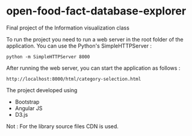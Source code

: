 # open-food-fact-database-explorer
Final project of the Information visualization class


To run the project you need to run a web server in the root folder of the application.
You can use the Python's SimpleHTTPServer :
    
    python -m SimpleHTTPServer 8000

After running the web server, you can start the application as follows : 
    
    http://localhost:8000/html/category-selection.html

The project developed using
  - Bootstrap
  - Angular JS
  - D3.js
  
 
 
 Not : For the library source files CDN is used.
 
